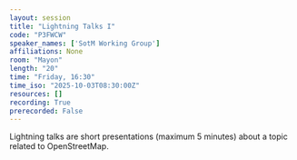 ```yaml
---
layout: session
title: "Lightning Talks I"
code: "P3FWCW"
speaker_names: ['SotM Working Group']
affiliations: None
room: "Mayon"
length: "20"
time: "Friday, 16:30"
time_iso: "2025-10-03T08:30:00Z"
resources: []
recording: True
prerecorded: False
---
```


Lightning talks are short presentations (maximum 5 minutes) about a topic related to OpenStreetMap.

